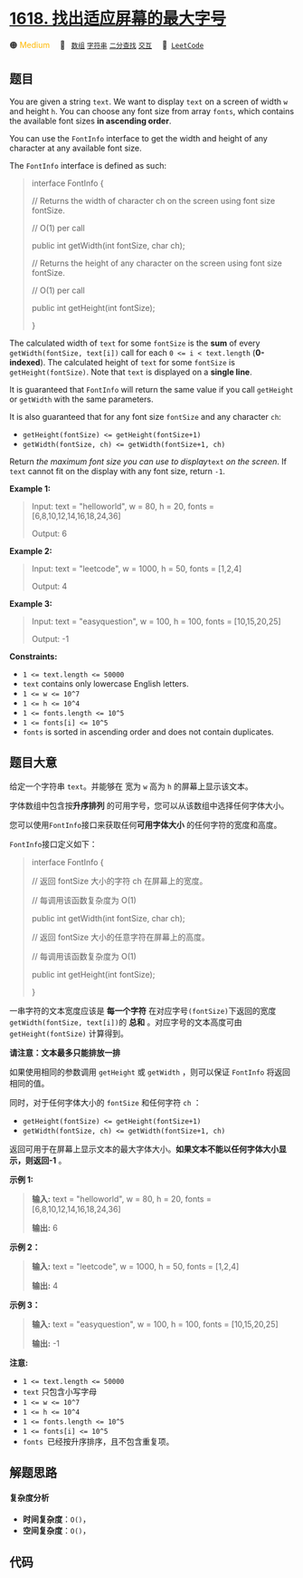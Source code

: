# [1618. 找出适应屏幕的最大字号](https://leetcode.com/problems/maximum-font-to-fit-a-sentence-in-a-screen)

🟠 <font color=#ffb800>Medium</font>&emsp; 🔖&ensp; [`数组`](/tag/array.md) [`字符串`](/tag/string.md) [`二分查找`](/tag/binary-search.md) [`交互`](/tag/interactive.md)&emsp; 🔗&ensp;[`LeetCode`](https://leetcode.com/problems/maximum-font-to-fit-a-sentence-in-a-screen)

## 题目

You are given a string `text`. We want to display `text` on a screen of width
`w` and height `h`. You can choose any font size from array `fonts`, which
contains the available font sizes **in ascending order**.

You can use the `FontInfo` interface to get the width and height of any
character at any available font size.

The `FontInfo` interface is defined as such:

> 
> 
> 
> 
> 
> 
> 
> interface FontInfo {
> 
> 
> 
>   // Returns the width of character ch on the screen using font size fontSize.
> 
> 
> 
>   // O(1) per call
> 
> 
> 
>   public int getWidth(int fontSize, char ch);
> 
> 
> 
> 
> 
> 
> 
>   // Returns the height of any character on the screen using font size fontSize.
> 
> 
> 
>   // O(1) per call
> 
> 
> 
>   public int getHeight(int fontSize);
> 
> 
> 
> }

The calculated width of `text` for some `fontSize` is the **sum** of every
`getWidth(fontSize, text[i])` call for each `0 <= i < text.length`
(**0-indexed**). The calculated height of `text` for some `fontSize` is
`getHeight(fontSize)`. Note that `text` is displayed on a **single line**.

It is guaranteed that `FontInfo` will return the same value if you call
`getHeight` or `getWidth` with the same parameters.

It is also guaranteed that for any font size `fontSize` and any character
`ch`:

  * `getHeight(fontSize) <= getHeight(fontSize+1)`
  * `getWidth(fontSize, ch) <= getWidth(fontSize+1, ch)`

Return _the maximum font size you can use to display_`text` _on the screen_.
If `text` cannot fit on the display with any font size, return `-1`.



**Example 1:**

> 
> 
> Input: text = "helloworld", w = 80, h = 20, fonts = [6,8,10,12,14,16,18,24,36]
> 
> 
> 
> Output: 6
> 
> 

**Example 2:**

> 
> 
> Input: text = "leetcode", w = 1000, h = 50, fonts = [1,2,4]
> 
> 
> 
> Output: 4
> 
> 

**Example 3:**

> 
> 
> Input: text = "easyquestion", w = 100, h = 100, fonts = [10,15,20,25]
> 
> 
> 
> Output: -1
> 
> 

**Constraints:**

  * `1 <= text.length <= 50000`
  * `text` contains only lowercase English letters.
  * `1 <= w <= 10^7`
  * `1 <= h <= 10^4`
  * `1 <= fonts.length <= 10^5`
  * `1 <= fonts[i] <= 10^5`
  * `fonts` is sorted in ascending order and does not contain duplicates.


## 题目大意

给定一个字符串 `text`。并能够在 宽为 `w` 高为 `h` 的屏幕上显示该文本。

字体数组中包含按**升序排列** 的可用字号，您可以从该数组中选择任何字体大小。

您可以使用`FontInfo`接口来获取任何**可用字体大小** 的任何字符的宽度和高度。

`FontInfo`接口定义如下：

> 
> 
> 
> 
> 
> interface FontInfo {
> 
>   // 返回 fontSize 大小的字符 ch 在屏幕上的宽度。
> 
>   // 每调用该函数复杂度为 O(1)
> 
>   public int getWidth(int fontSize, char ch);
> 
> 
> 
>   // 返回 fontSize 大小的任意字符在屏幕上的高度。
> 
>   // 每调用该函数复杂度为 O(1)
> 
>   public int getHeight(int fontSize);
> 
> }

一串字符的文本宽度应该是 **每一个字符** 在对应字号`(fontSize)`下返回的宽度`getWidth(fontSize, text[i])`的
**总和** 。对应字号的文本高度可由 `getHeight(fontSize)` 计算得到。

**请注意：文本最多只能排放一排**

如果使用相同的参数调用 `getHeight` 或 `getWidth` ，则可以保证 `FontInfo` 将返回相同的值。

同时，对于任何字体大小的 `fontSize` 和任何字符 `ch` ：

  * `getHeight(fontSize) <= getHeight(fontSize+1)`
  * `getWidth(fontSize, ch) <= getWidth(fontSize+1, ch)`

返回可用于在屏幕上显示文本的最大字体大小。**如果文本不能以任何字体大小显示，则返回-1** 。

**示例 1:**

> 
> 
> 
> 
> 
> **输入:** text = "helloworld", w = 80, h = 20, fonts = [6,8,10,12,14,16,18,24,36]
> 
> **输出:** 6
> 
> 

**示例 2：**

> 
> 
> 
> 
> 
> **输入:** text = "leetcode", w = 1000, h = 50, fonts = [1,2,4]
> 
> **输出:** 4
> 
> 

**示例 3：**

> 
> 
> 
> 
> 
> **输入:** text = "easyquestion", w = 100, h = 100, fonts = [10,15,20,25]
> 
> **输出:** -1
> 
> 



**注意:**

  * `1 <= text.length <= 50000`
  * `text` 只包含小写字母
  * `1 <= w <= 10^7`
  * `1 <= h <= 10^4`
  * `1 <= fonts.length <= 10^5`
  * `1 <= fonts[i] <= 10^5`
  * `fonts `已经按升序排序，且不包含重复项。


## 解题思路

#### 复杂度分析

- **时间复杂度**：`O()`，
- **空间复杂度**：`O()`，

## 代码

```javascript

```